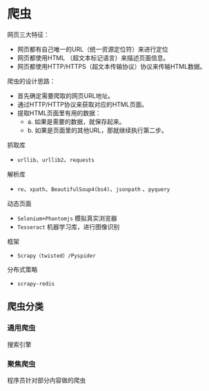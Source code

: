 # 爬虫

网页三大特征：

* 网页都有自己唯一的URL（统一资源定位符）来进行定位
* 网页都使用HTML （超文本标记语言）来描述页面信息。
* 网页都使用HTTP/HTTPS（超文本传输协议）协议来传输HTML数据。

爬虫的设计思路：

* 首先确定需要爬取的网页URL地址。
* 通过HTTP/HTTP协议来获取对应的HTML页面。
* 提取HTML页面里有用的数据：
  * a. 如果是需要的数据，就保存起来。
  * b. 如果是页面里的其他URL，那就继续执行第二步。

抓取库

* `urllib`、`urllib2`、`requests`

解析库

* `re`、`xpath`、`BeautifulSoup4(bs4)`、`jsonpath` 、`pyquery`

动态页面

* `Selenium+Phantomjs` 模拟真实浏览器
* `Tesseract` 机器学习库，进行图像识别

框架

* `Scrapy（twisted）/Pyspider` 

分布式策略

* `scrapy-redis`

## 爬虫分类

### 通用爬虫

搜索引擎

### 聚焦爬虫

程序员针对部分内容做的爬虫





